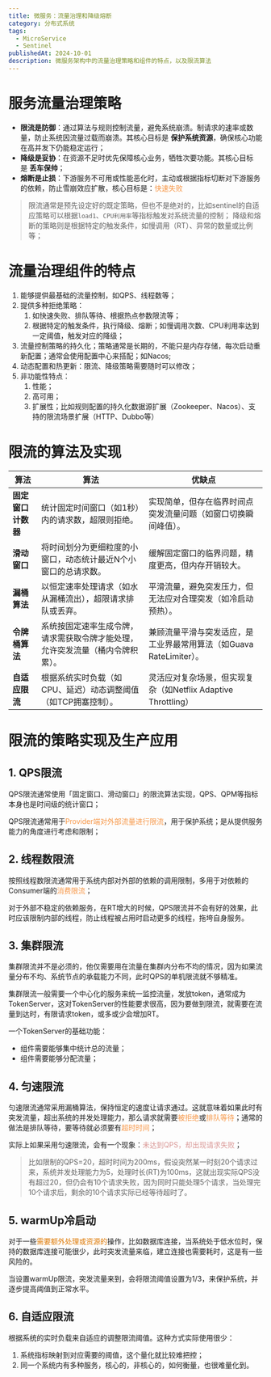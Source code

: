```yaml
---
title: 微服务：流量治理和降级熔断
category: 分布式系统
tags:
  - MicroService
  - Sentinel
publishedAt: 2024-10-01
description: 微服务架构中的流量治理策略和组件的特点，以及限流算法
---
```


# 服务流量治理策略

- **限流是防御**：通过算法与规则控制流量，避免系统崩溃。制请求的速率或数量，防止系统因流量过载而崩溃。其核心目标是 **保护系统资源**，确保核心功能在高并发下仍能稳定运行；
- **降级是妥协**：在资源不足时优先保障核心业务，牺牲次要功能。其核心目标是 **丢车保帅**；
- **熔断是止损**：下游服务不可用或性能恶化时，主动或根据指标切断对下游服务的依赖，防止雪崩效应扩散，核心目标是：<font color="#f79646">快速失败</font>

>限流通常是预先设定好的既定策略，但也不是绝对的，比如sentinel的自适应策略可以根据`load1`、`CPU利用率`等指标触发对系统流量的控制；
  降级和熔断的策略则是根据特定的触发条件，如慢调用（RT）、异常的数量或比例等；

# 流量治理组件的特点

1. 能够提供最基础的流量控制，如QPS、线程数等；
2. 提供多种拒绝策略：
	1. 如快速失败、排队等待、根据热点参数限流等；
	2. 根据特定的触发条件，执行降级、熔断；如慢调用次数、CPU利用率达到一定阈值，触发对应的降级；
3. 流量控制策略的持久化；策略通常是长期的，不能只是内存存储，每次启动重新配置；通常会使用配置中心来搭配；如Nacos;
4. 动态配置和热更新：限流、降级策略需要随时可以修改；
5. 非功能性特点：
	1. 性能；
	2. 高可用；
	3. 扩展性；比如规则配置的持久化数据源扩展（Zookeeper、Nacos）、支持的限流场景扩展（HTTP、Dubbo等）

# 限流的算法及实现

| **算法**      | **算法**                                  | **优缺点**                                      |
| ----------- | --------------------------------------- | -------------------------------------------- |
| **固定窗口计数器** | 统计固定时间窗口（如1秒）内的请求数，超限则拒绝。               | 实现简单，但存在临界时间点突发流量问题（如窗口切换瞬间峰值）。              |
| **滑动窗口**    | 将时间划分为更细粒度的小窗口，动态统计最近N个小窗口的总请求数。        | 缓解固定窗口的临界问题，精度更高，但内存开销较大。                    |
| **漏桶算法**    | 以恒定速率处理请求（如水从漏桶流出），超限请求排队或丢弃。           | 平滑流量，避免突发压力，但无法应对合理突发（如冷启动预热）。               |
| **令牌桶算法**   | 系统按固定速率生成令牌，请求需获取令牌才能处理，允许突发流量（桶内令牌积累）。 | 兼顾流量平滑与突发适应，是工业界最常用算法（如Guava RateLimiter）。   |
| **自适应限流**   | 根据系统实时负载（如CPU、延迟）动态调整阈值（如TCP拥塞控制）。      | 灵活应对复杂场景，但实现复杂（如Netflix Adaptive Throttling） |

# 限流的策略实现及生产应用

## 1. QPS限流

QPS限流通常使用「固定窗口、滑动窗口」的限流算法实现，QPS、QPM等指标本身也是时间级的统计窗口；

QPS限流通常用于<font color="#f79646">Provider端对外部流量进行限流</font>，用于保护系统；是从提供服务能力的角度进行考虑和限制；

## 2. 线程数限流

按照线程数限流通常用于系统内部对外部的依赖的调用限制，多用于对依赖的Consumer端的<font color="#f79646">消费限流</font>；

对于外部不稳定的依赖服务，在RT增大的时候，QPS限流并不会有好的效果，此时应该限制内部的线程，防止线程被占用时启动更多的线程，拖垮自身服务。

## 3. 集群限流

集群限流并不是必须的，他仅需要用在流量在集群内分布不均的情况，因为如果流量分布不均、系统节点的承载能力不同，此时QPS的单机限流就不够精准。

集群限流一般需要一个中心化的服务来统一监控流量，发放token，通常成为TokenServer，这对TokenServer的性能要求很高，因为要做到限流，就需要在流量到达时，有限请求token，或多或少会增加RT。

一个TokenServer的基础功能：
- 组件需要能够集中统计总的流量；
- 组件需要能够分配流量；

## 4. 匀速限流

匀速限流通常采用漏桶算法，保持恒定的速度让请求通过。这就意味着如果此时有突发流量，超出系统的并发处理能力，那么请求就需要<font color="#f79646">被拒绝</font>或<font color="#f79646">排队等待</font>；通常的做法是排队等待，要等待就必须要有<font color="#f79646">超时时间</font>；

实际上如果采用匀速限流，会有一个现象：<font color="#d99694">未达到QPS，却出现请求失败</font>；

>比如限制的QPS=20，超时时间为200ms，假设突然某一时刻20个请求过来，系统并发处理能力为5，处理时长(RT)为100ms，这就出现实际QPS没有超过20，但仍会有10个请求失败，因为同时只能处理5个请求，当处理完10个请求后，剩余的10个请求实际已经等待超时了。

## 5. warmUp冷启动

对于一些<font color="#de7802">需要额外处理或资源的</font>操作，比如数据库连接，当系统处于低水位时，保持的数据库连接可能很少，此时突发流量来临，建立连接也需要耗时，这是有一些风险的。

当设置warmUp限流，突发流量来到，会将限流阈值设置为1/3，来保护系统，并逐步提高阈值到正常水平。

## 6. 自适应限流

根据系统的实时负载来自适应的调整限流阈值。这种方式实际使用很少：

1. 系统指标映射到对应需要的阈值，这个量化就比较难把控；
2. 同一个系统内有多种服务，核心的，非核心的，如何衡量，也很难量化到。










